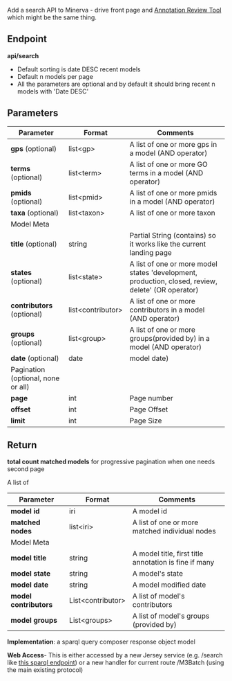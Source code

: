 Add a search API to Minerva - drive front page and [Annotation Review Tool](http://noctua-dev.berkeleybop.org/workbench/noctua-annotation-review/)  which might be the same thing.  

## Endpoint

**api/search**

- Default sorting is date DESC recent models
- Default n models per page
- All the parameters are optional and by default it should bring recent n models with 'Date DESC'

## Parameters

| Parameter                          | Format             | Comments                                                                                           |
| ---------------------------------- | ------------------ | -------------------------------------------------------------------------------------------------- |
| **gps** (optional)                 | list\<gp>          | A list of one or more gps in a model (AND operator)                                                |
| **terms**  (optional)              | list\<term>        | A list of one or more GO terms in a model (AND operator)                                           |
| **pmids** (optional)               | list\<pmid>        | A list of one or more pmids in a model (AND operator)                                              |
| **taxa** (optional)                | list\<taxon>       | A list of one or more taxon                                                                        |
| Model Meta                         |
| **title** (optional)               | string             | Partial String (contains) so it works like the current landing page                                |
| **states** (optional)              | list\<state>       | A list of one or more model states 'development, production, closed, review, delete' (OR operator) |
| **contributors** (optional)        | list\<contributor> | A list of one or more contributors in a model (AND operator)                                       |
| **groups** (optional)              | list\<group>       | A list of one or more groups(provided by) in a model (AND operator)                                |
| **date** (optional)                | date               | model date)                                                                                        |
| Pagination (optional, none or all) |
| **page**                           | int                | Page number                                                                                        |
| **offset**                         | int                | Page Offset                                                                                        |
| **limit**                          | int                | Page Size                                                                                          |


## Return

**total count matched models** for progressive pagination when one needs second page 

A list of

| Parameter              | Format             | Comments                                              |
| ---------------------- | ------------------ | ----------------------------------------------------- |
| **model id**           | iri                | A model id                                            |
| **matched nodes**      | list\<iri>         | A list of one or more matched individual nodes        |
| Model Meta             |
| **model title**        | string             | A model title, first title annotation is fine if many |
| **model state**        | string             | A model's state                                       |
| **model date**         | string             | A model modified date                                 |
| **model contributors** | List\<contributor> | A list of model's contributors                        |
| **model groups**       | List\<groups>      | A list of model's groups (provided by)                |


**Implementation**: 
a sparql query composer
response object model

**Web Access**- This is either accessed by a new Jersey service (e.g. /search like [this sparql endpoint](https://github.com/geneontology/minerva/blob/master/minerva-server/src/main/java/org/geneontology/minerva/server/handler/SPARQLHandler.java)) or a new  handler for current route /M3Batch (using the main existing protocol)